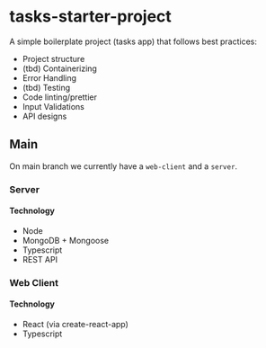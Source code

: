 # tasks-starter-project
A simple boilerplate project (tasks app) that follows best practices:

- Project structure
- (tbd) Containerizing
- Error Handling
- (tbd) Testing
- Code linting/prettier 
- Input Validations
- API designs

## Main
On main branch we currently have a `web-client` and a `server`.
### Server
#### Technology
- Node
- MongoDB + Mongoose
- Typescript
- REST API
### Web Client
#### Technology
- React (via create-react-app)
- Typescript
